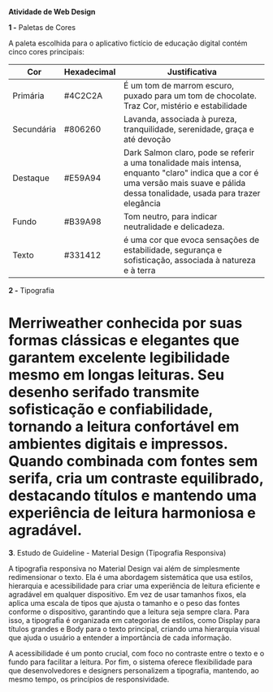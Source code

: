 **Atividade de Web Design**

**1 -** Paletas de Cores

A paleta escolhida para o aplicativo fictício de educação digital contém cinco cores principais:

| Cor | Hexadecimal | Justificativa |
| --- | --- | --- |
| Primária | #4C2C2A | É um tom de marrom escuro, puxado para um tom de chocolate. Traz Cor, mistério e estabilidade |
| Secundária | #806260 | Lavanda, associada à pureza, tranquilidade, serenidade, graça e até devoção |
| Destaque | #E59A94 | Dark Salmon claro, pode se referir a uma tonalidade mais intensa, enquanto "claro" indica que a cor é uma versão mais suave e pálida dessa tonalidade, usada para trazer elegância |
| Fundo | #B39A98 | Tom neutro, para indicar neutralidade e delicadeza. |
| Texto | #331412 | é uma cor que evoca sensações de estabilidade, segurança e sofisticação, associada à natureza e à terra |

**2 -** Tipografia

# Merriweather conhecida por suas formas clássicas e elegantes que garantem excelente legibilidade mesmo em longas leituras. Seu desenho serifado transmite sofisticação e confiabilidade, tornando a leitura confortável em ambientes digitais e impressos. Quando combinada com fontes sem serifa, cria um contraste equilibrado, destacando títulos e mantendo uma experiência de leitura harmoniosa e agradável.

**3**. Estudo de Guideline - Material Design (Tipografia Responsiva)

A tipografia responsiva no Material Design vai além de simplesmente redimensionar o texto. Ela é uma abordagem sistemática que usa estilos, hierarquia e acessibilidade para criar uma experiência de leitura eficiente e agradável em qualquer dispositivo. Em vez de usar tamanhos fixos, ela aplica uma escala de tipos que ajusta o tamanho e o peso das fontes conforme o dispositivo, garantindo que a leitura seja sempre clara. Para isso, a tipografia é organizada em categorias de estilos, como Display para títulos grandes e Body para o texto principal, criando uma hierarquia visual que ajuda o usuário a entender a importância de cada informação.

A acessibilidade é um ponto crucial, com foco no contraste entre o texto e o fundo para facilitar a leitura. Por fim, o sistema oferece flexibilidade para que desenvolvedores e designers personalizem a tipografia, mantendo, ao mesmo tempo, os princípios de responsividade.